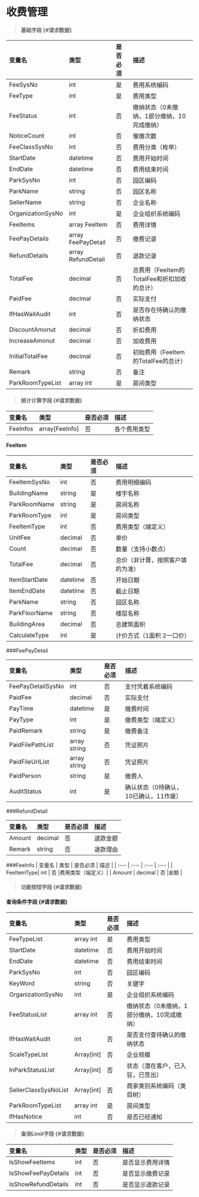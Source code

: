 # 收费管理

> #### 基础字段 {#请求数据}

| 变量名 | 类型 | 是否必须 | 描述 |
| :--- | :--- | :--- | :--- |
| FeeSysNo | int | 是 | 费用系统编码 |
| FeeType | int | 是 | 费用类型 |
| FeeStatus | int | 否 |缴纳状态（0未缴纳，1部分缴纳，10完成缴纳） |
| NoticeCount | int | 否 |催缴次数 |
| FeeClassSysNo | int | 否 | 费用分类（枚举） |
| StartDate | datetime | 否 | 费用开始时间 |
| EndDate | datetime | 否 | 费用结束时间 |
| ParkSysNo| int | 否 | 园区编码|
| ParkName | string | 否 | 园区名称|
| SellerName | string | 否 |企业名称 |
| OrganizationSysNo | int | 是 | 企业组织系统编码 |
| FeeItems | array FeeItem | 否 |费用详情 |
| FeePayDetails | array FeePayDetail | 否 |缴费记录 |
| RefundDetails | array RefundDetail | 否 |退款记录 |
| TotalFee | decimal | 否 |总费用（FeeItem的TotalFee和折扣加收的总计） |
| PaidFee | decimal | 否 |实际支付 |
| IfHasWaitAudit| int | 否 |是否存在待确认的缴纳状态|
| DiscountAmonut| decimal | 否 |折扣费用|
| IncreaseAmonut| decimal | 否 |加收费用|
| InitialTotalFee | decimal | 否 |初始费用（FeeItem的TotalFee的总计） |
| Remark | string| 否 | 备注|
|ParkRoomTypeList |array int | 是 |房间类型|













> #### 统计计算字段 {#请求数据}

| 变量名 | 类型 | 是否必须 | 描述 |
| :--- | :--- | :--- | :--- |
| FeeInfos | array[FeeInfo] | 否 |各个费用类型 |




 #### FeeItem

| 变量名 | 类型 | 是否必须 | 描述 |
| :--- | :--- | :--- | :--- |
| FeeItemSysNo | int | 否 |费用明细编码 |
| BuildingName | string | 是  | 楼宇名称 |
| ParkRoomName| string | 是  | 房间名称|
|ParkRoomType | int | 是 |房间类型|
| FeeItemType| int | 否 |费用类型（端定义）|
| UnitFee| decimal | 否 |单价|
| Count| decimal | 否 |数量（支持小数点）|
| TotalFee| decimal | 否 |总价（非计算，按照客户填的为准）|
| ItemStartDate| datetime | 否 |开始日期|
| ItemEndDate| datetime | 否 |截止日期|
| ParkName | string | 否 | 园区名称 |
| ParkFloorName | string | 否 | 楼层名称 |
| BuildingArea| decimal | 否 |总建筑面积|
| CalculateType| int | 是 |计价方式（1面积 2一口价） |


###FeePayDetail

| 变量名 | 类型 | 是否必须 | 描述 |
| :--- | :--- | :--- | :--- |
| FeePayDetailSysNo | int | 否 |支付凭着系统编码 |
| PaidFee | decimal | 否 |实际支付 |
| PayTime| datetime | 是 | 缴费时间|
| PayType| int | 是 | 缴费类型（端定义）|
| PaidRemark| string | 是 | 缴费备注|
| PaidFilePathList | array string | 否 |凭证照片 |
| PaidFileUrlList | array string | 否 |凭证照片 |
| PaidPerson| string | 是 | 缴费人|
| AuditStatus| int | 是 | 确认状态（0待确认，10已确认，11作废）|


###RefundDetail

| 变量名 | 类型 | 是否必须 | 描述 |
| :--- | :--- | :--- | :--- |
| Amount | decimal | 否 |退款金额 |
| Remark | string | 否 |退款理由 |

###FeeInfo
| 变量名 | 类型 | 是否必须 | 描述 |
| :--- | :--- | :--- | :--- |
| FeeItemType| int | 否 |费用类型（端定义）|
| Amount | decimal | 否 |金额 |



> #### 功能按钮字段 {#请求数据}

#### 查询条件字段 {#请求数据}

| 变量名 | 类型 | 是否必须 | 描述 |
| :--- | :--- | :--- | :--- |
| FeeTypeList |array int | 是 | 费用类型 |
| StartDate | datetime | 否 | 费用开始时间 |
| EndDate | datetime | 否 | 费用结束时间 |
| ParkSysNo| int | 否 | 园区编码|
| KeyWord| string | 否 | 关键字|
| OrganizationSysNo | int | 是 | 企业组织系统编码 |
| FeeStatusList |array int | 否 |缴纳状态（0未缴纳，1部分缴纳，10完成缴纳） |
| IfHasWaitAudit| int | 否 |是否支付查待确认的缴纳状态|
|ScaleTypeList|Array\[int\] | 否 | 企业规模 |
|InParkStatusList|Array\[int\] | 否 | 状态（潜在客户，已入驻，已签出） |
|SellerClassSysNoList|Array\[int\] | 否 | 商家类别系统编码（类目树） |
|ParkRoomTypeList |array int | 是 |房间类型|
| IfHasNotice| int | 否 |是否已经通知|




> #### 查询Limit字段 {#请求数据}

| 变量名 | 类型 | 是否必须 | 描述 |
| :--- | :--- | :--- | :--- |
| IsShowFeeItems | int | 否 |是否显示费用详情 |
| IsShowFeePayDetails | int | 否 |是否显示缴费记录 |
| IsShowRefundDetails | int  | 否 |是否显示退款记录 |





